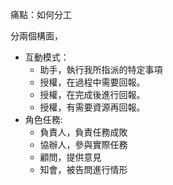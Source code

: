 痛點：如何分工

分兩個構面，
* 互動模式：
  * 助手，執行我所指派的特定事項
  * 授權，在過程中需要回報。
  * 授權，在完成後進行回報。
  * 授權，有需要資源再回報。
* 角色任務:
  * 負責人，負責任務成敗
  * 協辦人，參與實際任務
  * 顧問，提供意見
  * 知會，被告問進行情形